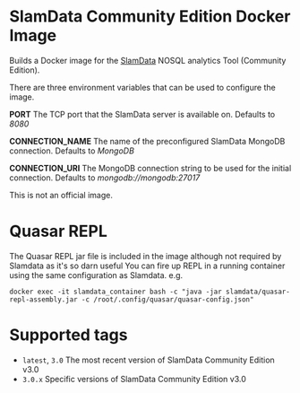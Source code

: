 # SlamData Community Edition Docker Image

Builds a Docker image for the [SlamData](http://slamdata.com)  NOSQL analytics Tool (Community Edition). 

There are three environment variables that can be used to configure the image.

__PORT__
The TCP port that the SlamData server is available on. Defaults to _8080_

__CONNECTION_NAME__
The name of the preconfigured SlamData MongoDB connection. Defaults to _MongoDB_

__CONNECTION_URI__
The MongoDB connection string to be used for the initial connection. Defaults to _mongodb://mongodb:27017_

This is not an official image.

# Quasar REPL

The Quasar REPL jar file is included in the image although not required by Slamdata as it's so darn useful
You can fire up REPL in a running container using the same configuration as Slamdata. e.g.

    docker exec -it slamdata_container bash -c "java -jar slamdata/quasar-repl-assembly.jar -c /root/.config/quasar/quasar-config.json"
    
# Supported tags

* `latest`, `3.0` The most recent version of SlamData Community Edition v3.0
* `3.0.x` Specific versions of SlamData Community Edition v3.0